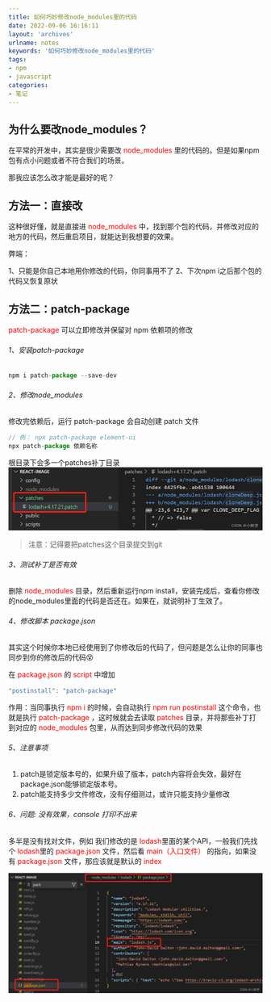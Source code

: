 ```yaml
---
title: 如何巧妙修改node_modules里的代码
date: 2022-09-06 16:16:11
layout: 'archives'
urlname: notes
keywords: '如何巧妙修改node_modules里的代码'
tags: 
- npm
- javascript
categories: 
- 笔记
---
```


## 为什么要改node_modules？
在平常的开发中，其实是很少需要改<font color=red> node_modules </font>里的代码的。但是如果npm包有点小问题或者不符合我们的场景。

那我应该怎么改才能是最好的呢？
## 方法一：直接改
这种很好懂，就是直接进<font color=red> node_modules </font>中，找到那个包的代码，并修改对应的地方的代码，然后重启项目，就能达到我想要的效果。

弊端：

1、只能是你自己本地用你修改的代码，你同事用不了
2、下次npm i之后那个包的代码又恢复原状

## 方法二：patch-package
<font color=red> patch-package </font>可以立即修改并保留对 npm 依赖项的修改
###### 1、安装patch-package
```javascript
npm i patch-package --save-dev
```
###### 2、修改node_modules
修改完依赖后，运行 patch-package 会自动创建 patch 文件
```javascript
// 例： npx patch-package element-ui
npx patch-package 依赖名称
```
根目录下会多一个patches补丁目录
![](no-006/1.png)

>注意：记得要把patches这个目录提交到git
###### 3、测试补丁是否有效
删除<font color=red> node_modules </font>目录，然后重新运行npm install，安装完成后，查看你修改的node_modules里面的代码是否还在。如果在，就说明补丁生效了。
###### 4、修改脚本 package.json
其实这个时候你本地已经使用到了你修改后的代码了，但问题是怎么让你的同事也同步到你的修改后的代码😵

在<font color=red> package.json </font>的<font color=red> script </font>中增加
```javascript
"postinstall": "patch-package"
```
作用：当同事执行<font color=red> npm i </font>的时候，会自动执行<font color=red> npm run postinstall </font>这个命令，也就是执行<font color=red> patch-package </font>，这时候就会去读取<font color=red> patches </font>目录，并将那些补丁打到对应的<font color=red> node_modules </font>包里，从而达到同步修改代码的效果
###### 5、注意事项
1. patch是锁定版本号的，如果升级了版本，patch内容将会失效，最好在package.json能够锁定版本号。
2. patch能支持多少文件修改，没有仔细测过，或许只能支持少量修改
###### 6、问题: 没有效果，console 打印不出来
多半是没有找对文件，例如 我们修改的是<font color=red> lodash</font>里面的某个API，一般我们先找个<font color=red> lodash</font>里的<font color=red> package.json </font>文件，然后看<font color=red> main（入口文件） </font>的指向，如果没有<font color=red> package.json </font>文件，那应该就是默认的<font color=red> index </font>

![](no-006/2.png)

